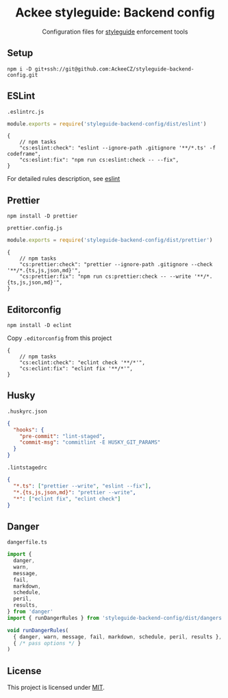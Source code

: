 <div align="center">

# Ackee styleguide: Backend config

Configuration files for [styleguide](https://github.com/AckeeCZ/styleguide) enforcement tools

</div>

## Setup
```
npm i -D git+ssh://git@github.com:AckeeCZ/styleguide-backend-config.git
```

## ESLint
`.eslintrc.js`
```js
module.exports = require('styleguide-backend-config/dist/eslint')
```
```jsonc
{
    // npm tasks
    "cs:eslint:check": "eslint --ignore-path .gitignore '**/*.ts' -f codeframe",
    "cs:eslint:fix": "npm run cs:eslint:check -- --fix",
}
```

For detailed rules description, see [eslint](./eslint.md)
## Prettier
`npm install -D prettier`

`prettier.config.js`
```js
module.exports = require('styleguide-backend-config/dist/prettier')
```

```jsonc
{
    // npm tasks
    "cs:prettier:check": "prettier --ignore-path .gitignore --check '**/*.{ts,js,json,md}'",
    "cs:prettier:fix": "npm run cs:prettier:check -- --write '**/*.{ts,js,json,md}'",
}
```

## Editorconfig
`npm install -D eclint`

Copy `.editorconfig` from this project

```jsonc
{
    // npm tasks
    "cs:eclint:check": "eclint check '**/*'",
    "cs:eclint:fix": "eclint fix '**/*'",
}
```


## Husky
`.huskyrc.json`
```json
{
  "hooks": {
    "pre-commit": "lint-staged",
    "commit-msg": "commitlint -E HUSKY_GIT_PARAMS"
  }
}
```

`.lintstagedrc`
```json
{
  "*.ts": ["prettier --write", "eslint --fix"],
  "*.{ts,js,json,md}": "prettier --write",
  "*": ["eclint fix", "eclint check"]
}
```

## Danger
`dangerfile.ts`
```typescript
import {
  danger,
  warn,
  message,
  fail,
  markdown,
  schedule,
  peril,
  results,
} from 'danger'
import { runDangerRules } from 'styleguide-backend-config/dist/dangers'

void runDangerRules(
  { danger, warn, message, fail, markdown, schedule, peril, results },
  { /* pass options */ }
)
```

## License

This project is licensed under [MIT](./LICENSE).

